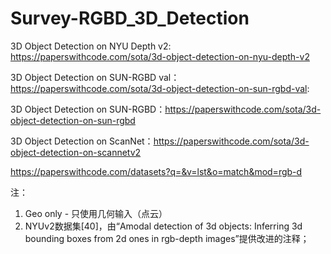 # Survey-RGBD_3D_Detection

3D Object Detection on NYU Depth v2: https://paperswithcode.com/sota/3d-object-detection-on-nyu-depth-v2

3D Object Detection on SUN-RGBD val：https://paperswithcode.com/sota/3d-object-detection-on-sun-rgbd-val:

3D Object Detection on SUN-RGBD：https://paperswithcode.com/sota/3d-object-detection-on-sun-rgbd

3D Object Detection on ScanNet：https://paperswithcode.com/sota/3d-object-detection-on-scannetv2

https://paperswithcode.com/datasets?q=&v=lst&o=match&mod=rgb-d

注：

1. Geo only - 只使用几何输入（点云）
2. NYUv2数据集[40]，由“Amodal detection of 3d objects: Inferring 3d bounding boxes from 2d ones in rgb-depth images”提供改进的注释；